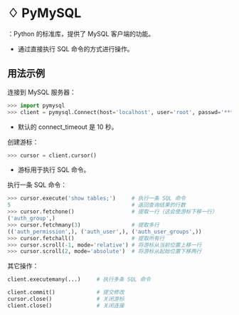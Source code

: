 # ♢ PyMySQL

：Python 的标准库，提供了 MySQL 客户端的功能。
- 通过直接执行 SQL 命令的方式进行操作。

## 用法示例

连接到 MySQL 服务器：
```python
>>> import pymysql
>>> client = pymysql.Connect(host='localhost', user='root', passwd='******', db='db1', port=3306, charset='utf8mb4')
```
- 默认的 connect_timeout 是 10 秒。

创建游标：
```python
>>> cursor = client.cursor()
```
- 游标用于执行 SQL 命令。

执行一条 SQL 命令：
```python
>>> cursor.execute('show tables;')     # 执行一条 SQL 命令
5                                      # 返回查询结果的行数
>>> cursor.fetchone()                  # 提取一行（这会使游标下移一行）
('auth_group',)
>>> cursor.fetchmany(3)                # 提取多行
(('auth_permission',), ('auth_user',), ('auth_user_groups',))
>>> cursor.fetchall()                  # 提取所有行
>>> cursor.scroll(-1, mode='relative') # 将游标从当前位置上移一行
>>> cursor.scroll(2, mode='absolute')  # 将游标从起始位置下移两行
```

其它操作：
```python
client.executemany(...)     # 执行多条 SQL 命令

client.commit()             # 提交修改
cursor.close()              # 关闭游标
client.close()              # 关闭连接
```
